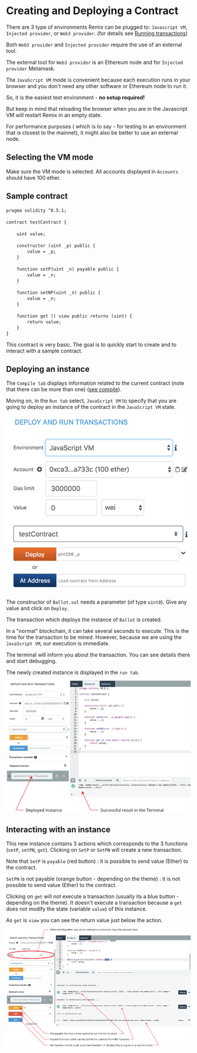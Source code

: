 Creating and Deploying a Contract
================================

There are 3 type of environments Remix can be plugged to:
`Javascript VM`, `Injected provider`, or `Web3 provider`. (for details see [Running transactions](https://remix-ide.readthedocs.io/en/latest/run.html))

Both `Web3 provider` and `Injected provider` require the use of an
external tool.

The external tool for `Web3 provider` is an Ethereum node and for
`Injected provider` Metamask.

The `JavaScript VM` mode is convenient because each execution runs in
your browser and you don't need any other software or Ethereum node to run it. 

So, it is the easiest test environment - **no setup required!**

But keep in mind that reloading the browser when you are in the Javascript VM will restart Remix in an empty state.

For performance purposes ( which is to say - for testing in an environment that is closest to the mainnet), it might also be better to use an external node.

Selecting the VM mode
---------------------

Make sure the VM mode is selected. All accounts displayed in `Accounts`
should have 100 ether.

Sample contract
---------------

``` 
pragma solidity ^0.5.1;

contract testContract {

    uint value;

    constructor (uint _p) public {
        value = _p;
    }

    function setP(uint _n) payable public {
        value = _n;
    }

    function setNP(uint _n) public {
        value = _n;
    }

    function get () view public returns (uint) {
        return value;
    }
}

```

This contract is very basic. The goal is to quickly start to create and
to interact with a sample contract.

Deploying an instance
---------------------

The `Compile tab` displays information related to the current contract
(note that there can be more than one) ([see compile](compile.html)).

Moving on, in the `Run tab` select, `JavaScript VM` to specify that you
are going to deploy an instance of the contract in the `JavaScript VM`
state.

![](images/a-jvm.png)

The constructor of `Ballot.sol` needs a parameter (of type `uint8`).
Give any value and click on `Deploy`.

The transaction which deploys the instance of `Ballot` is created.

In a "normal" blockchain, it can take several seconds to execute. This
is the time for the transaction to be mined. However, because we are
using the `JavaScript VM`, our execution is immediate.

The terminal will inform you about the transaction. You can see details
there and start debugging.

The newly created instance is displayed in the `run tab`.

![](images/a-jvm-instance.png)

Interacting with an instance
----------------------------

This new instance contains 3 actions which corresponds to the 3
functions (`setP`, `setPN`, `get`). Clicking on `SetP` or `SetPN` will
create a new transaction.

Note that `SetP` is `payable` (red button) : it is possible to send
value (Ether) to the contract.

`SetPN` is not payable (orange button - depending on the theme) : it is not possible to send
value (Ether) to the contract.

Clicking on `get` will not execute a transaction (usually its a blue button - depending on the theme). It doesn't execute a transaction because a `get` does not modify the state (variable
`value`) of this instance.

As `get` is `view` you can see the return value just below the
action.

![](images/a-jvm-calling-instance.png)
